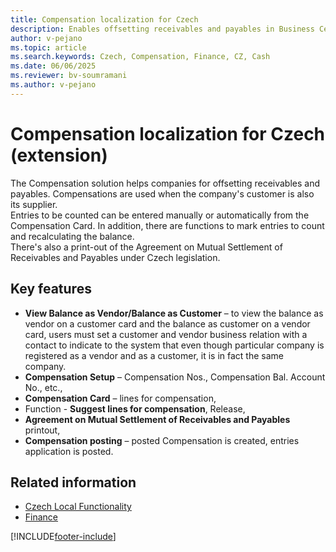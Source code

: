 ```yaml
---
title: Compensation localization for Czech
description: Enables offsetting receivables and payables in Business Central for Czech companies, supporting mutual settlements between customers and vendors.
author: v-pejano
ms.topic: article
ms.search.keywords: Czech, Compensation, Finance, CZ, Cash
ms.date: 06/06/2025
ms.reviewer: bv-soumramani
ms.author: v-pejano
---
```


# Compensation localization for Czech (extension)

The Compensation solution helps companies for offsetting receivables and payables. Compensations are used when the company's customer is also its supplier.  
Entries to be counted can be entered manually or automatically from the Compensation Card. In addition, there are functions to mark entries to count and recalculating the balance.  
There's also a print-out of the Agreement on Mutual Settlement of Receivables and Payables under Czech legislation.

## Key features

- **View Balance as Vendor/Balance as Customer** – to view the balance as vendor on a customer card and the balance as customer on a vendor card, users must set a customer and vendor business relation with a contact to indicate to the system that even though particular company is registered as a vendor and as a customer, it is in fact the same company.
- **Compensation Setup** – Compensation Nos., Compensation Bal. Account No., etc.,
- **Compensation Card** – lines for compensation,
- Function - **Suggest lines for compensation**, Release,
- **Agreement on Mutual Settlement of Receivables and Payables** printout,
- **Compensation posting** – posted Compensation is created, entries application is posted.

## Related information

- [Czech Local Functionality](czech-local-functionality.md)  
- [Finance](../../finance.md)  

[!INCLUDE[footer-include](../../includes/footer-banner.md)]
